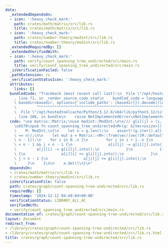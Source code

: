 ```yaml
---
data:
  _extendedDependsOn:
  - icon: ':heavy_check_mark:'
    path: crates/math/matrix/src/lib.rs
    title: crates/math/matrix/src/lib.rs
  - icon: ':heavy_check_mark:'
    path: crates/number-theory/modint/src/lib.rs
    title: crates/number-theory/modint/src/lib.rs
  _extendedRequiredBy: []
  _extendedVerifiedWith:
  - icon: ':heavy_check_mark:'
    path: verify/count_spanning_tree_undirected/src/main.rs
    title: verify/count_spanning_tree_undirected/src/main.rs
  _isVerificationFailed: false
  _pathExtension: rs
  _verificationStatusIcon: ':heavy_check_mark:'
  attributes:
    links: []
  bundledCode: "Traceback (most recent call last):\n  File \"/opt/hostedtoolcache/Python/3.12.8/x64/lib/python3.12/site-packages/onlinejudge_verify/documentation/build.py\"\
    , line 71, in _render_source_code_stat\n    bundled_code = language.bundle(stat.path,\
    \ basedir=basedir, options={'include_paths': [basedir]}).decode()\n          \
    \         ^^^^^^^^^^^^^^^^^^^^^^^^^^^^^^^^^^^^^^^^^^^^^^^^^^^^^^^^^^^^^^^^^^^^^^^^^^^^^^^^^\n\
    \  File \"/opt/hostedtoolcache/Python/3.12.8/x64/lib/python3.12/site-packages/onlinejudge_verify/languages/rust.py\"\
    , line 288, in bundle\n    raise NotImplementedError\nNotImplementedError\n"
  code: "use matrix::Matrix;\nuse modint::ModInt;\n\n/// g[i][j] = (i, j) \u306E\u672C\
    \u6570\npub fn count_spanning_tree_undirected<M>(g: &[Vec<usize>]) -> M\nwhere\n\
    \    M: ModInt,\n{\n    let n = g.len();\n    assert!(g.iter().all(|v| v.len()\
    \ == n));\n\n    let mut a = Matrix::<M>::from(vec![vec![M::default(); n - 1];\
    \ n - 1]);\n    for i in 0..n {\n        for j in i + 1..n {\n            if i\
    \ < n - 1 && j < n - 1 {\n                a[i][j] -= g[i][j].into();\n       \
    \         a[j][i] -= g[i][j].into();\n            }\n            if i < n - 1\
    \ {\n                a[i][i] += g[i][j].into();\n            }\n            if\
    \ j < n - 1 {\n                a[j][j] += g[i][j].into();\n            }\n   \
    \     }\n    }\n\n    a.det()\n}\n"
  dependsOn:
  - crates/math/matrix/src/lib.rs
  - crates/number-theory/modint/src/lib.rs
  isVerificationFile: false
  path: crates/graph/count-spanning-tree-undirected/src/lib.rs
  requiredBy: []
  timestamp: '2024-12-12 04:49:04+00:00'
  verificationStatus: LIBRARY_ALL_AC
  verifiedWith:
  - verify/count_spanning_tree_undirected/src/main.rs
documentation_of: crates/graph/count-spanning-tree-undirected/src/lib.rs
layout: document
redirect_from:
- /library/crates/graph/count-spanning-tree-undirected/src/lib.rs
- /library/crates/graph/count-spanning-tree-undirected/src/lib.rs.html
title: crates/graph/count-spanning-tree-undirected/src/lib.rs
---
```

